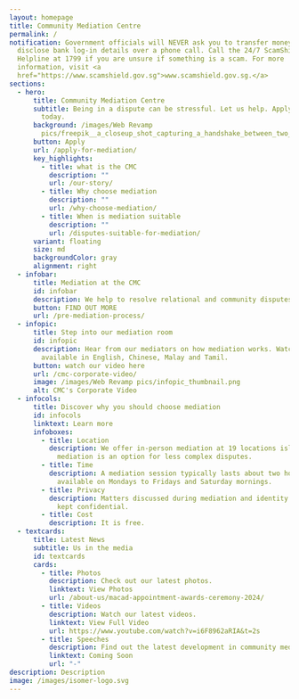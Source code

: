 ```yaml
---
layout: homepage
title: Community Mediation Centre
permalink: /
notification: Government officials will NEVER ask you to transfer money or
  disclose bank log-in details over a phone call. Call the 24/7 ScamShield
  Helpline at 1799 if you are unsure if something is a scam. For more
  information, visit <a
  href="https://www.scamshield.gov.sg">www.scamshield.gov.sg.</a>
sections:
  - hero:
      title: Community Mediation Centre
      subtitle: Being in a dispute can be stressful. Let us help. Apply for mediation
        today.
      background: /images/Web Revamp
        pics/freepik__a_closeup_shot_capturing_a_handshake_between_two_m__59378.png
      button: Apply
      url: /apply-for-mediation/
      key_highlights:
        - title: what is the CMC
          description: ""
          url: /our-story/
        - title: Why choose mediation
          description: ""
          url: /why-choose-mediation/
        - title: When is mediation suitable
          description: ""
          url: /disputes-suitable-for-mediation/
      variant: floating
      size: md
      backgroundColor: gray
      alignment: right
  - infobar:
      title: Mediation at the CMC
      id: infobar
      description: We help to resolve relational and community disputes.
      button: FIND OUT MORE
      url: /pre-mediation-process/
  - infopic:
      title: Step into our mediation room
      id: infopic
      description: Hear from our mediators on how mediation works. Watch our video now
        available in English, Chinese, Malay and Tamil.
      button: watch our video here
      url: /cmc-corporate-video/
      image: /images/Web Revamp pics/infopic_thumbnail.png
      alt: CMC's Corporate Video
  - infocols:
      title: Discover why you should choose mediation
      id: infocols
      linktext: Learn more
      infoboxes:
        - title: Location
          description: We offer in-person mediation at 19 locations islandwide. Virtual
            mediation is an option for less complex disputes.
        - title: Time
          description: A mediation session typically lasts about two hours and is
            available on Mondays to Fridays and Saturday mornings.
        - title: Privacy
          description: Matters discussed during mediation and identity of the parties are
            kept confidential.
        - title: Cost
          description: It is free.
  - textcards:
      title: Latest News
      subtitle: Us in the media
      id: textcards
      cards:
        - title: Photos
          description: Check out our latest photos.
          linktext: View Photos
          url: /about-us/macad-appointment-awards-ceremony-2024/
        - title: Videos
          description: Watch our latest videos.
          linktext: View Full Video
          url: https://www.youtube.com/watch?v=i6F8962aRIA&t=2s
        - title: Speeches
          description: Find out the latest development in community mediation.
          linktext: Coming Soon
          url: "-"
description: Description
image: /images/isomer-logo.svg
---
```

